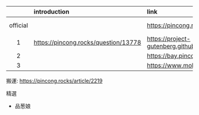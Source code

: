 ||introduction|link|github|
|:-:|:-|:-|:-|
|official||https://pincong.rocks/hot/|https://github.com/pincong/pincong-wecenter|
|1|https://pincong.rocks/question/13778|https://project-gutenberg.github.io/Pincong/|https://github.com/Project-Gutenberg/Pincong|
|2||https://bay.pincong.rocks/|
|3||https://www.mohu.rocks/|

搬運: https://pincong.rocks/article/2219

精選
- 品葱娘
